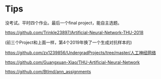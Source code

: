# Tips

没考试。平时四个作业。最后一个final project，能自主选题。

https://github.com/Trinkle23897/Artificial-Neural-Network-THU-2018


(前三个Project和上面一样，第4个2019年换了一个生成对抗样本的)


https://github.com/zx1239856/UndergradProjects/tree/master/人工神经网络


https://github.com/Guangxuan-Xiao/THU-Artificial-Neural-Network


https://github.com/Btlmd/ann_assignments
